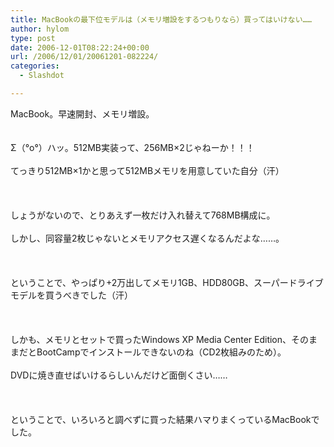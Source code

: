 ```yaml
---
title: MacBookの最下位モデルは（メモリ増設をするつもりなら）買ってはいけない……
author: hylom
type: post
date: 2006-12-01T08:22:24+00:00
url: /2006/12/01/20061201-082224/
categories:
  - Slashdot

---
```

MacBook。早速開封、メモリ増設。  
</br>   
Σ（°o°）ハッ。512MB実装って、256MB×2じゃねーか！！！</br>   
てっきり512MB×1かと思って512MBメモリを用意していた自分（汗）</br>  
</br>   
しょうがないので、とりあえず一枚だけ入れ替えて768MB構成に。</br>   
しかし、同容量2枚じゃないとメモリアクセス遅くなるんだよな……。</br>  
</br>   
ということで、やっぱり+2万出してメモリ1GB、HDD80GB、スーパードライブモデルを買うべきでした（汗）</br>  
</br>   
しかも、メモリとセットで買ったWindows XP Media Center Edition、そのままだとBootCampでインストールできないのね（CD2枚組みのため）。</br>   
DVDに焼き直せばいけるらしいんだけど面倒くさい……</br>  
</br>   
ということで、いろいろと調べずに買った結果ハマりまくっているMacBookでした。</br>